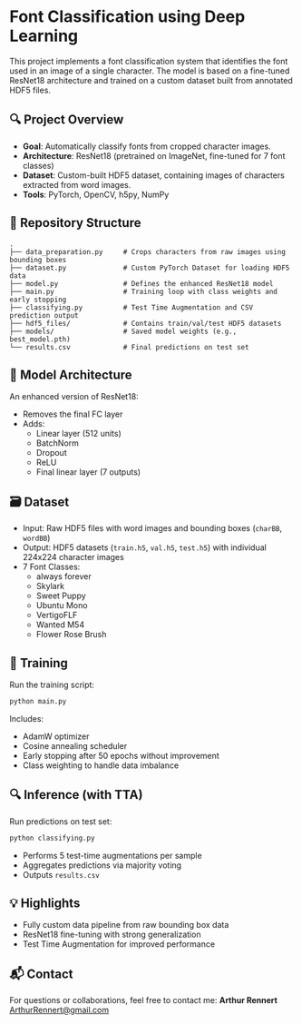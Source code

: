 # Font Classification using Deep Learning

This project implements a font classification system that identifies the font used in an image of a single character. The model is based on a fine-tuned ResNet18 architecture and trained on a custom dataset built from annotated HDF5 files.

## 🔍 Project Overview
- **Goal**: Automatically classify fonts from cropped character images.
- **Architecture**: ResNet18 (pretrained on ImageNet, fine-tuned for 7 font classes)
- **Dataset**: Custom-built HDF5 dataset, containing images of characters extracted from word images.
- **Tools**: PyTorch, OpenCV, h5py, NumPy

## 📁 Repository Structure
```
.
├── data_preparation.py     # Crops characters from raw images using bounding boxes
├── dataset.py              # Custom PyTorch Dataset for loading HDF5 data
├── model.py                # Defines the enhanced ResNet18 model
├── main.py                 # Training loop with class weights and early stopping
├── classifying.py          # Test Time Augmentation and CSV prediction output
├── hdf5_files/             # Contains train/val/test HDF5 datasets
├── models/                 # Saved model weights (e.g., best_model.pth)
└── results.csv             # Final predictions on test set
```

## 🧠 Model Architecture
An enhanced version of ResNet18:
- Removes the final FC layer
- Adds:
  - Linear layer (512 units)
  - BatchNorm
  - Dropout
  - ReLU
  - Final linear layer (7 outputs)

## 🗃️ Dataset
- Input: Raw HDF5 files with word images and bounding boxes (`charBB`, `wordBB`)
- Output: HDF5 datasets (`train.h5`, `val.h5`, `test.h5`) with individual 224x224 character images
- 7 Font Classes:
  - always forever
  - Skylark
  - Sweet Puppy
  - Ubuntu Mono
  - VertigoFLF
  - Wanted M54
  - Flower Rose Brush

## 🚀 Training
Run the training script:
```bash
python main.py
```
Includes:
- AdamW optimizer
- Cosine annealing scheduler
- Early stopping after 50 epochs without improvement
- Class weighting to handle data imbalance

## 🔍 Inference (with TTA)
Run predictions on test set:
```bash
python classifying.py
```
- Performs 5 test-time augmentations per sample
- Aggregates predictions via majority voting
- Outputs `results.csv`

## 💡 Highlights
- Fully custom data pipeline from raw bounding box data
- ResNet18 fine-tuning with strong generalization
- Test Time Augmentation for improved performance

## 📬 Contact
For questions or collaborations, feel free to contact me:
**Arthur Rennert**  
ArthurRennert@gmail.com
